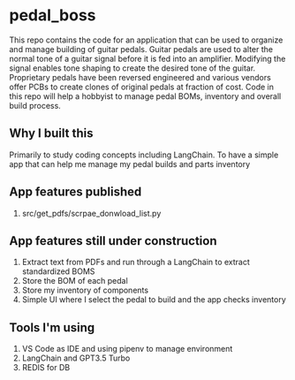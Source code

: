 # pedal_boss
This repo contains the code for an application that can be used to organize and manage building of guitar pedals. 
Guitar pedals are used to alter the normal tone of a guitar signal before it is fed into an amplifier. 
Modifying the signal enables tone shaping to create the desired tone of the guitar.
Proprietary pedals have been reversed engineered and various vendors offer PCBs to create clones of original pedals at fraction of cost.
Code in this repo will help a hobbyist to manage pedal BOMs, inventory and overall build process. 

## Why I built this
Primarily to study coding concepts including LangChain. To have a simple app that can help me manage my pedal builds and parts inventory

## App features published
1. src/get_pdfs/scrpae_donwload_list.py
   
## App features still under construction
1. Extract text from PDFs and run through a LangChain to extract standardized BOMS
2. Store the BOM of each pedal 
3. Store my inventory of components 
4. Simple UI where I select the pedal to build and the app checks inventory 

## Tools I'm using
1. VS Code as IDE and using pipenv to manage environment
2. LangChain and GPT3.5 Turbo
3. REDIS for DB 

